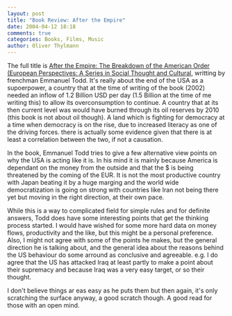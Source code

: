 ```yaml
---
layout: post
title: "Book Review: After the Empire"
date: 2004-04-12 18:18
comments: true
categories: Books, Films, Music
author: Oliver Thylmann
---
```



The full title is [After the Empire: The Breakdown of the American Order (European Perspectives: A Series in Social Thought and Cultural](http://www.amazon.com/exec/obidos/ASIN/023113102X/bizkiffer-20), writting by frenchman Emmanuel Todd. It's really about the end of the USA as a supoerpower, a country that at the time of writing of the book (2002) needed an inflow of 1.2 Billion USD per day (1.5 Billion at the time of me writing this) to allow its overconsumption to continue. A country that at its then current level was would have burned through its oil reserves by 2010 (this book is not about oil though). A land which is fighting for democracy at a time when democracy is on the rise, due to increased literacy as one of the driving forces. there is actually some evidence given that there is at least a correlation between the two, if not a causation.





In the book, Emmanuel Todd tries to give a few alternative view points on why the USA is acting like it is. In his mind it is mainly because America is dependant on the money from the outside and that the $ is being threatened by the coming of the EUR. It is not the most productive country with Japan beating it by a huge marging and the world wide democratization is going on strong with countries like Iran not being there yet but moving in the right direction, at their own pace.

While this is a way to complicated field for simple rules and for definite answers, Todd does have some interesting points that get the thinking process started. I would have wished for some more hard data on money flows, productivity and the like, but this might be a personal preference. Also, I might not agree with some of the points he makes, but the general direction he is talking about, and the general idea about the reasons behind the US behaviour do some arround as conclusive and agreeable. e.g. I do agree that the US has attacked Iraq at least partly to make a point about their supremacy and because Iraq was a very easy target, or so their thought. 

I don't believe things ar eas easy as he puts them but then again, it's only scratching the surface anyway, a good scratch though. A good read for those with an open mind.


